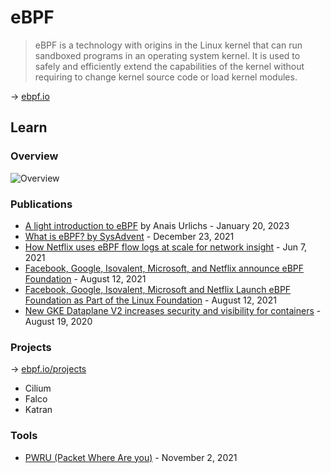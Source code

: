 # eBPF

> eBPF is a technology with origins in the Linux kernel that can run sandboxed programs in an operating system kernel. It is used to safely and efficiently extend the capabilities of the kernel without requiring to change kernel source code or load kernel modules.

→ [ebpf.io](https://ebpf.io/)

## Learn

### Overview

![Overview](https://ebpf.io/static/overview-3c0c9cd2010cb0b7fdc26e5e17d99635.png)

### Publications

* [A light introduction to eBPF](https://anaisurl.com/a-light-introduction-to-ebpf/) by Anais Urlichs - January 20, 2023
* [What is eBPF? by SysAdvent](https://sysadvent.blogspot.com/2021/12/day-23-what-is-ebpf.html) - December 23, 2021
* [How Netflix uses eBPF flow logs at scale for network insight](https://netflixtechblog.com/how-netflix-uses-ebpf-flow-logs-at-scale-for-network-insight-e3ea997dca96) - Jun 7, 2021
* [Facebook, Google, Isovalent, Microsoft, and Netflix announce eBPF Foundation](https://www.isovalent.com/blog/post/2021-08-ebpf-foundation-announcement) - August 12, 2021
* [Facebook, Google, Isovalent, Microsoft and Netflix Launch eBPF Foundation as Part of the Linux Foundation](https://www.linuxfoundation.org/press-release/facebook-google-isovalent-microsoft-and-netflix-launch-ebpf-foundation-as-part-of-the-linux-foundation) - August 12, 2021
* [New GKE Dataplane V2 increases security and visibility for containers](https://cloud.google.com/blog/products/containers-kubernetes/bringing-ebpf-and-cilium-to-google-kubernetes-engine) - August 19, 2020

### Projects

→ [ebpf.io/projects](https://ebpf.io/projects/)

* Cilium
* Falco
* Katran

### Tools

* [PWRU (Packet Where Are you)](https://brainbit.io/posts/pwru/) - November 2, 2021

